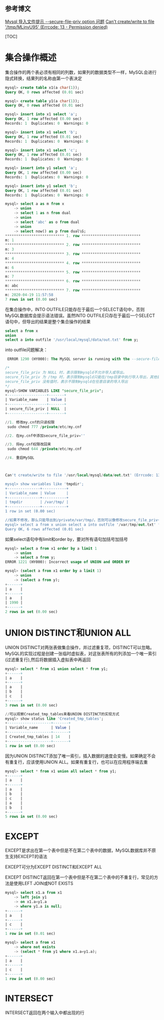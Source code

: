 ## 参考博文
[Mysql 导入文件提示 --secure-file-priv option 问题](https://www.cnblogs.com/Braveliu/p/10728162.html)
[Can't create/write to file '/tmp/MLjnvU95' (Errcode: 13 - Permission denied)](https://www.cnblogs.com/kerrycode/p/9922950.html)

[TOC]

# 集合操作概述

集合操作的两个表必须有相同的列数，如果列的数据类型不一样，MySQL会进行隐式转换，结果列的名称由第一个表决定

```SQL
mysql> create table x1(a char(1));
Query OK, 0 rows affected (0.01 sec)

mysql> create table y1(a char(1));
Query OK, 0 rows affected (0.01 sec)

mysql> insert into x1 select 'a';
Query OK, 1 row affected (0.00 sec)
Records: 1  Duplicates: 0  Warnings: 0

mysql> insert into x1 select 'b';
Query OK, 1 row affected (0.01 sec)
Records: 1  Duplicates: 0  Warnings: 0

mysql> insert into x1 select 'c';
Query OK, 1 row affected (0.01 sec)
Records: 1  Duplicates: 0  Warnings: 0

mysql> insert into y1 select 'a';
Query OK, 1 row affected (0.00 sec)
Records: 1  Duplicates: 0  Warnings: 0

mysql> insert into y1 select 'b';
Query OK, 1 row affected (0.01 sec)
Records: 1  Duplicates: 0  Warnings: 0

mysql> select a as m from x
    -> union
    -> select 1 as n from dual
    -> union
    -> select 'abc' as o from dual
    -> union
    -> select now() as p from dual\G;
*************************** 1. row ***************************
m: 1
*************************** 2. row ***************************
m: 3
*************************** 3. row ***************************
m: 4
*************************** 4. row ***************************
m: 6
*************************** 5. row ***************************
m: 7
*************************** 6. row ***************************
m: abc
*************************** 7. row ***************************
m: 2020-04-19 11:57:58
7 rows in set (0.00 sec)
```

在集合操作中，INTO OUTFILE只能存在于最后一个SELECT语句中，否则MySQL数据库会提示语法错误。虽然INTO OUTFILE只存在于最后一个SELECT语句中，但导出的结果是整个集合操作的结果
```SQL
select a from x 
union 
select a into outfile '/usr/local/mysql/data/out.txt' from y;
```
into outfile问题解决：
```SQL
 ERROR 1290 (HY000): The MySQL server is running with the --secure-file-priv option so it cannot execute this statement

/*
secure_file_priv 为 NULL 时，表示限制mysqld不允许导入或导出。
secure_file_priv 为 /tmp 时，表示限制mysqld只能在/tmp目录中执行导入导出，其他目录不能执行。
secure_file_priv 没有值时，表示不限制mysqld在任意目录的导入导出
*/
mysql>SHOW VARIABLES LIKE "secure_file_priv";
+------------------+-------+
| Variable_name    | Value |
+------------------+-------+
| secure_file_priv | NULL  |
+------------------+-------+

//1. 修改my.cnf的只读权限
 sudo chmod 777 /private/etc/my.cnf

//2. 在my.cnf中添加secure_file_priv=''

//3. 将my.cnf权限改回来
 sudo chmod 644 /private/etc/my.cnf 

//4. 重启MySQL



Can't create/write to file '/usr/local/mysql/data/out.txt' (Errcode: 13 - Permission denied)

mysql> show variables like 'tmpdir';
+---------------+-----------+
| Variable_name | Value     |
+---------------+-----------+
| tmpdir        | /var/tmp/ |
+---------------+-----------+
1 row in set (0.00 sec)

//如果不修改，那么只能导出到/private/var/tmp/。否则可以像修改secure_file_priv一样修改
mysql> select a from x union select a into outfile '/var/tmp/out.txt' from y; 
Query OK, 6 rows affected (0.01 sec)
```


如果select语句中有limit和order by，要对所有语句加括号加括号
```SQL
mysql> select a from x1 order by a limit 1
    -> union
    -> select a from y;
ERROR 1221 (HY000): Incorrect usage of UNION and ORDER BY

mysql> (select a from x1 order by a limit 1) 
    -> union 
    -> (select a from y);
+------+
| a    |
+------+
| a    |
| 1990 |
+------+
2 rows in set (0.00 sec)
```

# UNION DISTINCT和UNION ALL
UNION DISTINCT对两张表做集合操作，并过滤重复项，DISTINCT可以忽略。MySQL的实现过程是创建一张临时虚拟表，对这张表所有的列添加一个唯一索引(过滤重复行),然后将数据插入虚拟表中再返回
```SQL
mysql> select * from x1 union select * from y1;
+------+
| a    |
+------+
| a    |
| b    |
| c    |
+------+
3 rows in set (0.00 sec)

//可以观察Created_tmp_tables来看UNION DISTINCT的实现方式
mysql> show status like 'Created_tmp_tables';
+--------------------+-------+
| Variable_name      | Value |
+--------------------+-------+
| Created_tmp_tables | 14    |
+--------------------+-------+
1 row in set (0.00 sec)
```

因为UNION DISTINCT添加了唯一索引，插入数据的速度会变慢。如果确定不会有重复行，应该使用UNION ALL。如果有重复行，也可以在应用程序端去重
```SQL
mysql> select * from x1 union all select * from y1;
+------+
| a    |
+------+
| a    |
| b    |
| c    |
| a    |
| b    |
+------+
5 rows in set (0.00 sec)
```

# EXCEPT
EXCEPT是求出在第一个表中但是不在第二个表中的数据，MySQL数据库并不原生支持EXCEPT的语法

EXCEPT可分为EXCEPT DISTINCT和EXCEPT ALL

EXCEPT DISTINCT返回在第一个表中但是不在第二个表中的不重复行，常见的方法是使用LEFT JOIN或NOT EXISTS
```SQL
mysql> select x1.a from x1
    -> left join y1
    -> on x1.a=y1.a
    -> where y1.a is null;
+------+
| a    |
+------+
| c    |
+------+
1 row in set (0.01 sec)

mysql> select a from x1
    -> where not exists
    -> (select * from y1 where x1.a=y1.a);
+------+
| a    |
+------+
| c    |
+------+
1 row in set (0.00 sec)
```

# INTERSECT
INTERSECT返回在两个输入中都出现的行